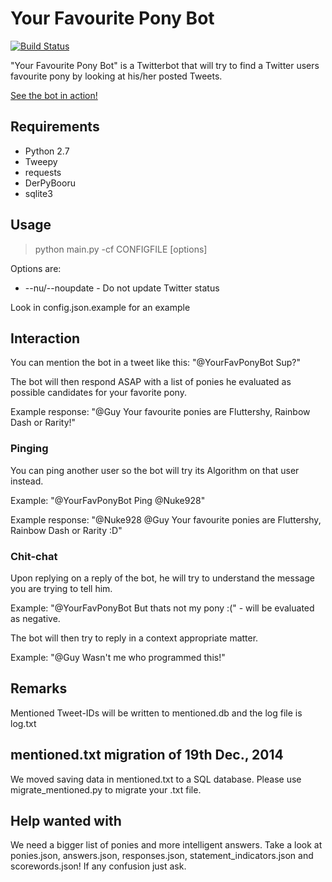 # Your Favourite Pony Bot

[![Build Status](https://travis-ci.org/Nuke928/yourfavouriteponybot.svg?branch=master)](https://travis-ci.org/Nuke928/yourfavouriteponybot)

"Your Favourite Pony Bot" is a Twitterbot that will try to find a Twitter users favourite pony by looking at his/her posted Tweets.
  
  [See the bot in action!](https://twitter.com/YourFavPonyBot)

## Requirements
* Python 2.7
* Tweepy
* requests
* DerPyBooru
* sqlite3

## Usage

> python main.py -cf CONFIGFILE [options]


Options are:


* --nu/--noupdate - Do not update Twitter status
  

Look in config.json.example for an example

## Interaction

You can mention the bot in a tweet like this: "@YourFavPonyBot Sup?"


The bot will then respond ASAP with a list of ponies he evaluated as possible candidates for your favorite pony.


Example response: "@Guy Your favourite ponies are Fluttershy, Rainbow Dash or Rarity!"


### Pinging

You can ping another user so the bot will try its Algorithm on that user instead.


Example: "@YourFavPonyBot Ping @Nuke928"


Example response: "@Nuke928 @Guy Your favourite ponies are Fluttershy, Rainbow Dash or Rarity :D"

### Chit-chat

Upon replying on a reply of the bot, he will try to understand the message you are trying to tell him.


Example: "@YourFavPonyBot But thats not my pony :(" - will be evaluated as negative.


The bot will then try to reply in a context appropriate matter.


Example: "@Guy Wasn't me who programmed this!"

## Remarks

Mentioned Tweet-IDs will be written to mentioned.db and the log file is log.txt

## mentioned.txt migration of 19th Dec., 2014

We moved saving data in mentioned.txt to a SQL database. Please use migrate_mentioned.py to migrate your .txt file.

## Help wanted with

We need a bigger list of ponies and more intelligent answers. Take a look at ponies.json, answers.json, responses.json, statement_indicators.json and scorewords.json!
If any confusion just ask.